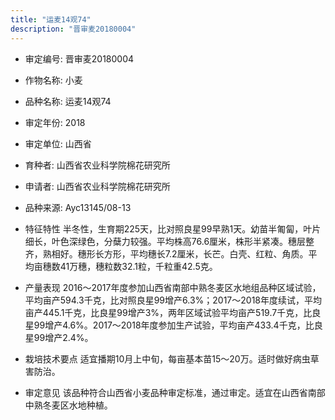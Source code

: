 ```yaml
---
title: "运麦14观74"
description: "晋审麦20180004"
---
```

* 审定编号:  晋审麦20180004

*  作物名称:  小麦

*  品种名称:  运麦14观74

*  审定年份:  2018

*  审定单位:  山西省

* 育种者:  山西省农业科学院棉花研究所

*  申请者:  山西省农业科学院棉花研究所

*  品种来源:  Ayc13145/08-13

*  特征特性
半冬性，生育期225天，比对照良星99早熟1天。幼苗半匍匐，叶片细长，叶色深绿色，分蘖力较强。平均株高76.6厘米，株形半紧凑。穗层整齐，熟相好。穗形长方形，平均穗长7.2厘米，长芒。白壳、红粒、角质。平均亩穗数41万穗，穗粒数32.1粒，千粒重42.5克。

*  产量表现
2016～2017年度参加山西省南部中熟冬麦区水地组品种区域试验，平均亩产594.3千克，比对照良星99增产6.3%；2017～2018年度续试，平均亩产445.1千克，比良星99增产3%，两年区域试验平均亩产519.7千克，比良星99增产4.6%。2017～2018年度参加生产试验，平均亩产433.4千克，比良星99增产2.4%。

*  栽培技术要点
适宜播期10月上中旬，每亩基本苗15～20万。适时做好病虫草害防治。

*  审定意见
该品种符合山西省小麦品种审定标准，通过审定。适宜在山西省南部中熟冬麦区水地种植。
